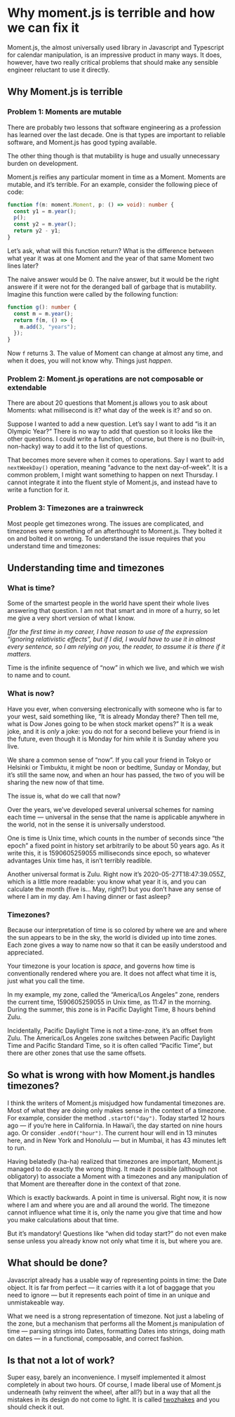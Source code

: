 # Why moment.js is terrible and how we can fix it

Moment.js, the almost universally used library in Javascript and Typescript for calendar manipulation, is an impressive product
in many ways. It does, however, have two really critical problems that should make any sensible engineer reluctant to use it directly.

## Why Moment.js is terrible

### Problem 1: Moments are mutable

There are probably two lessons that software engineering as a profession has learned over the last decade. One is that types are important to reliable software, and Moment.js has good typing available.

The other thing though is that mutability is huge and usually unnecessary burden on development.

Moment.js reifies any particular moment in time as a Moment. Moments are mutable, and it’s terrible. For an example, consider the following piece of code:

```typescript
function f(m: moment.Moment, p: () => void): number {
  const y1 = m.year();
  p();
  const y2 = m.year();
  return y2 - y1;
}
```

Let’s ask, what will this function return? What is the difference between what year it was at one Moment and the year of that same Moment two lines later?

The naive answer would be 0. The naive answer, but it would be the right answere if it were not for the deranged ball of garbage that is mutability. Imagine this function were called by the following function:

```typescript
function g(): number {
  const m = m.year();
  return f(m, () => {
    m.add(3, "years");
  });
}
```

Now `f` returns 3. The value of Moment can change at almost any time, and when it does, you will not know why. Things just _happen_.

### Problem 2: Moment.js operations are not composable or extendable

There are about 20 questions that Moment.js allows you to ask about Moments: what millisecond is it? what day of the week is it? and so on.

Suppose I wanted to add a new question. Let’s say I want to add “is it an Olympic Year?” There is no way to add that question so it looks like the other questions. I could write a function, of course, but there is no (built-in, non-hacky) way to add it to the list of questions.

That becomes more severe when it comes to operations. Say I want to add `nextWeekDay()` operation, meaning “advance to the next day-of-week”. It is a common problem, I might want something to happen on next Thursday. I cannot integrate it into the fluent style of Moment.js, and instead have to write a function for it.

### Problem 3: Timezones are a trainwreck

Most people get timezones wrong. The issues are complicated, and timezones were something of an afterthought to Moment.js. They bolted it on and bolted it on wrong. To understand the issue requires that you understand time and timezones:

## Understanding time and timezones

### What is time?

Some of the smartest people in the world have spent their whole lives answering that question. I am not that smart and in more of a hurry, so let me give a very short version of what I know.

_[for the first time in my career, I have reason to use of the expression “ignoring relativistic effects”, but if I did, I would have to use it in almost every sentence, so I am relying on you, the reader, to assume it is there if it matters._

Time is the infinite sequence of “now” in which we live, and which we wish to name and to count.

### What is now?

Have you ever, when conversing electronically with someone who is far to your west, said something like, “It is already Monday there? Then tell me, what is Dow Jones going to be when stock market opens?” It is a weak joke, and it is _only_ a joke: you do not for a second believe your friend is in the future, even though it is Monday for him while it is Sunday where you live.

We share a common sense of “now”. If you call your friend in Tokyo or Helsinki or Timbuktu, it might be noon or bedtime, Sunday or Monday, but it’s still the same now, and when an hour has passed, the two of you will be sharing the new now of that time.

The issue is, what do we call that now?

Over the years, we’ve developed several universal schemes for naming each time — universal in the sense that the name is applicable anywhere in the world, not in the sense it is universally understood.

One is time is Unix time, which counts in the number of seconds since “the epoch” a fixed point in history set arbitrarily to be about 50 years ago. As it write this, it is 1590605259055 milliseconds since epoch, so whatever advantages Unix time has, it isn’t terribly readible.

Another universal format is Zulu. Right now it’s 2020-05-27T18:47:39.055Z, which is a little more readable: you know what year it is, and you can calculate the month (five is... May, right?) but you don’t have any sense of where I am in my day. Am I having dinner or fast asleep?

### Timezones?

Because our interpretation of time is so colored by where we are and where the sun appears to be in the sky, the world is divided up into time zones. Each zone gives a way to name now so that it can be easily understood and appreciated.

Your timezone is your location is _space_, and governs how time is conventionally rendered where you are. It does not affect what time it is, just what you call the time.

In my example, my zone, called the “America/Los Angeles” zone, renders the current time, 1590605259055 in Unix time, as 11:47 in the morning. During the summer, this zone is in Pacific Daylight Time, 8 hours behind Zulu.

Incidentally, Pacific Daylight Time is not a time-zone, it’s an offset from Zulu. The America/Los Angeles zone switches between Pacific Daylight Time and Pacific Standard Time, so it is often called “Pacific Time”, but there are other zones that use the same offsets.

## So what is wrong with how Moment.js handles timezones?

I think the writers of Moment.js misjudged how fundamental timezones are. Most of what they are doing only makes sense in the context of a timezone. For example, consider the method `.startOf("day")`. Today started 12 hours ago — if you’re here in California. In Hawai‘i, the day started on nine hours ago. Or consider `.endOf("hour")`. The current hour will end in 13 minutes here, and in New York and Honolulu — but in Mumbai, it has 43 minutes left to run.

Having belatedly (ha-ha) realized that timezones are important, Moment.js managed to do exactly the wrong thing. It made it possible (although not obligatory) to associate a Moment with a timezones and any manipulation of that Moment are thereafter done in the context of that zone.

Which is exactly backwards. A point in time is universal. Right now, it is now where I am and where you are and all around the world. The timezone cannot influence what time it is, only the name you give that time and how you make calculations about that time.

But it’s mandatory! Questions like “when did today start?” do not even make sense unless you already know not only what time it is, but where you are.

## What should be done?

Javascript already has a usable way of representing points in time: the Date object. It is far from perfect — it carries with it a lot of baggage that you need to ignore — but it represents each point of time in an unique and unmistakeable way.

What we need is a strong representation of timezone. Not just a labeling of the zone, but a mechanism that performs all the Moment.js manipulation of time — parsing strings into Dates, formatting Dates into strings, doing math on dates — in a functional, composable, and correct fashion.

## Is that not a lot of work?

Super easy, barely an inconvenience. I myself implemented it almost completely in about two hours. Of course, I made liberal use of Moment.js underneath (why reinvent the wheel, after all?) but in a way that all the mistakes in its design do not come to light. It is called [twozhakes](https://github.com/Malvolio/twozhakes) and you should check it out.
